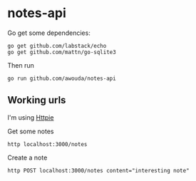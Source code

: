 # notes-api

Go get some dependencies:

```
go get github.com/labstack/echo
go get github.com/mattn/go-sqlite3
```

Then run
```
go run github.com/awouda/notes-api
```

## Working urls

I'm using [Httpie](https://httpie.org/)

Get some notes
```
http localhost:3000/notes
```
Create a note
```
http POST localhost:3000/notes content="interesting note" 
```






